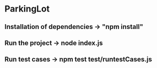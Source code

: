 # ParkingLot

## Installation of dependencies -> "npm install"

## Run the project -> node index.js

## Run test cases -> npm test test/runtestCases.js

